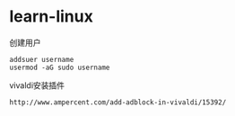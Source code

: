 # learn-linux

创建用户
```
addsuer username
usermod -aG sudo username
```

vivaldi安装插件
```
http://www.ampercent.com/add-adblock-in-vivaldi/15392/
```
